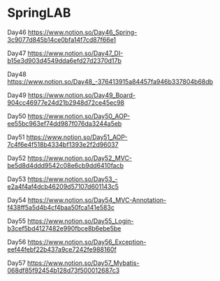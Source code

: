 # SpringLAB
 
Day46 https://www.notion.so/Day46_Spring-3c9077d845b14ce0bfa14f7cd87f66e1
 
Day47 https://www.notion.so/Day47_DI-b15e3d903d4549dda6efd27d2370d17b

Day48 https://www.notion.so/Day48_-376413915a84457fa946b337804b68db

Day49 https://www.notion.so/Day49_Board-904cc46977e24d21b2948d72ce45ec98

Day50 https://www.notion.so/Day50_AOP-ee55bc963ef74dd987f076da3244a5eb

Day51 https://www.notion.so/Day51_AOP-7c4f6e4f518b4334bf1393e2f2d96037

Day52 https://www.notion.so/Day52_MVC-be5d8d4ddd9542c08e6cb9dd6410facb

Day53 https://www.notion.so/Day53_-e2a4f4af4dcb46209d57107d601143c5

Day54 https://www.notion.so/Day54_MVC-Annotation-f438ff5a5d4b4cf4baa50fca141e583c

Day55 https://www.notion.so/Day55_Login-b3cef5bd4127482e990fbce8b6ebe5be

Day56 https://www.notion.so/Day56_Exception-eef44febf22b437a9ce7242fe988160f

Day57 https://www.notion.so/Day57_Mybatis-068df85f92454b128d73f500012687c3
